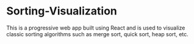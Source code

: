 # Sorting-Visualization
This is a progressive web app built using React and is used to visualize classic sorting algorithms such as merge sort, quick sort, heap sort, etc.
